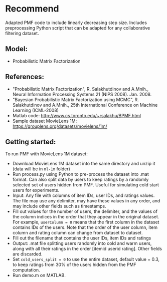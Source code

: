 
Recommend
=========

Adapted PMF code to include linearly decreasing step size.
Includes preprocessing Python script that can be adapted for any collaborative filtering dataset.

Model:
------
- Probabilistic Matrix Factorization

References:
----------
- "Probabilistic Matrix Factorization", R. Salakhutdinov and A.Mnih., Neural Information Processing Systems 21 (NIPS 2008). Jan. 2008.
- "Bayesian Probabilistic Matrix Factorization using MCMC", R. Salakhutdinov and A.Mnih., 25th International Conference on Machine Learning (ICML-2008) 
- Matlab code: http://www.cs.toronto.edu/~rsalakhu/BPMF.html
- Sample dataset MovieLens 1M: https://grouplens.org/datasets/movielens/1m/

Getting started:
----------------

To run PMF with MovieLens 1M dataset:

- Download MovieLens 1M dataset into the same directory and unzip it (data will be in `ml-1m` folder)
- Run process.py using Python to pre-process the dataset into .mat format. Can also split data by users to keep ratings by a randomly selected set of users hidden from PMF. Useful for simulating cold start users for experiments.
 - Input: Any file with columns of item IDs, user IDs, and ratings values. The file may use any delimiter, may have these values in any order, and may include other fields such as timestamps.
 - Fill out values for the number of users, the delimiter, and the values of the column indices in the order that they appear in the original dataset. For example, `userColumn = 0` means that the first column in the dataset contains IDs of the users. Note that the order of the user column, item column and rating column can change from dataset to dataset.
 - Fill out the filename that contains the user IDs, item IDs and ratings
 - Output: .mat file splitting users randomly into cold and warm users, along with all their ratings in the order [itemid userid rating]. Other fields are discarded.
 - Set `cold_users_split = 0` to use the entire dataset, default value = 0.3, to keep ratings from 30% of the users hidden from the PMF computation.
- Run demo.m on MATLAB.